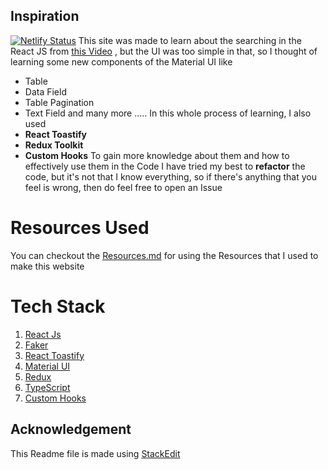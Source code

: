 ## Inspiration
[![Netlify Status](https://api.netlify.com/api/v1/badges/201cf286-ddce-4763-9fc6-8028d7c0d95f/deploy-status)](https://app.netlify.com/sites/search-table-material-ui-tutorial/deploys)
This site was made to learn about the searching in the React JS from [this Video](https://www.youtube.com/watch?v=MY6ZZIn93V8&list=PLj-4DlPRT48nfYgDK00oTjlDF4O0ZZyG8&index=30) , but the UI was too simple in that, so I thought of learning some new components of the Material UI like

 - Table
 - Data Field
 - Table Pagination
 - Text Field
and many more .....
In this whole process of learning, I also used 
 - **React Toastify**
 - **Redux Toolkit** 
 - **Custom Hooks**
 To gain more knowledge about them and how to effectively use them in the Code
I have tried my best to **refactor** the code, but it's not that I know everything, so if  there's anything that you feel is wrong, then do feel free to open an Issue 

# Resources Used
You can checkout the [Resources.md](https://github.com/anshkush92college/search-tutorial-ts/blob/done/Resources.md) for using the Resources that I used to make this website 
 

# Tech Stack
 1. [React Js](https://reactjs.org/docs/getting-started.html)
 2. [Faker](https://fakerjs.dev/guide/#browser) 
 3. [React Toastify](https://www.npmjs.com/package/react-toastify)
 4. [Material UI](https://mui.com/material-ui/react-autocomplete/)
 5. [Redux](https://redux-toolkit.js.org/) 
 6. [TypeScript](https://www.typescriptlang.org/)
 7. [Custom Hooks](https://reactjs.org/docs/hooks-custom.html) 

## Acknowledgement
This Readme file is made using [StackEdit](https://stackedit.io/app#)